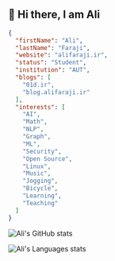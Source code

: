 ## 👋 Hi there, I am Ali

```json
{
  "firstName": "Ali",
  "lastName": "Faraji",
  "website": "alifaraji.ir",
  "status": "Student",
  "institution": "AUT",
  "blogs": [
    "01d.ir",
    "blog.alifaraji.ir"
  ],
  "interests": [
    "AI",
    "Math",
    "NLP",
    "Graph",
    "ML",
    "Security",
    "Open Source",
    "Linux",
    "Music",
    "Jogging",
    "Bicycle",
    "Learning",
    "Teaching"
  ]
}
```




![Ali's GitHub stats](https://github-readme-stats.vercel.app/api?username=alifa98&show_icons=true&theme=dark&icon_color=FF6600&count_private=true)

![Ali's Languages stats](https://github-readme-stats.vercel.app/api/top-langs/?username=alifa98&langs_count=6&theme=dark)
